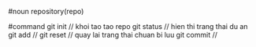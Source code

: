 #noun
repository(repo)

#command
git init // khoi tao tao repo
git status // hien thi trang thai du an
git add // 
git reset // quay lai trang thai chuan bi luu
git commit //

